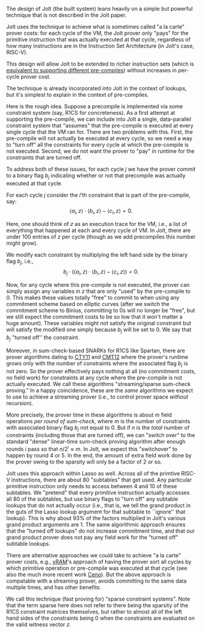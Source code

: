 The design of Jolt (the built system) leans heavily on a simple but powerful technique that is not described in the Jolt paper.

Jolt uses the technique to achieve what is sometimes called "a la carte" prover costs: for
each cycle of the VM, the Jolt prover only "pays" for the primitive instruction
that was actually executed at that cycle, regardless of how many instructions are
in the Instruction Set Architecture (in Jolt's case, RISC-V). 

This design will allow Jolt to be extended to richer instruction sets
(which is [equivalent to supporting different pre-compiles](https://a16zcrypto.com/posts/article/understanding-jolt-clarifications-and-reflections/#section--4)) 
without increases in per-cycle prover cost. 

The technique is already incorporated into Jolt in the context of lookups, but it's simplest
to explain in the context of pre-compiles. 

Here is the rough idea. Suppose a precompile is implemented via some constraint system (say, R1CS for concreteness). 
As a first attempt at supporting the pre-compile, we can include into Jolt a single, data-parallel constraint system that "assumes" that the pre-compile is executed
at every single cycle that the VM ran for. There are two problems with this. First,
the pre-compile will not actually be executed at every cycle, so we need a way to "turn off"
all the constraints for every cycle at which the pre-compile is not executed. Second, we do not want the prover to "pay" in runtime for 
the constraints that are turned off.

To address both of these issues, for each cycle $j$ we have the prover commit to a binary flag $b_j$ indicating
whether or not that precompile was actually executed at that cycle. 

For each cycle $j$ consider the $i$'th constraint that is part of the pre-compile, say: 
$$ \langle a_i, z \rangle \cdot \langle b_i, z \rangle  - \langle c_i, z \rangle = 0.$$

Here, one should think of $z$ as an execution trace for the VM, i.e., a list of everything
that happened at each and every cycle of VM. In Jolt, there are under 100 entries of $z$ per cycle
(though as we add precompiles this number might grow).

We modify each constraint by multiplying the left hand side by the binary flag $b_j$, i.e., 
$$b_j \cdot \left(\langle a_i, z \rangle \cdot \langle b_i, z \rangle  - \langle c_i, z \rangle \right) = 0.$$

Now, for any cycle where this pre-compile is not executed, the prover can simply assign any variables 
in $z$ that are only "used" by the pre-compile to 0. This makes these values totally "free" to commit to
when using any commitment scheme based on elliptic curves (after we switch the commitment scheme to Binius,
committing to 0s will no longer be "free", but we still expect the commitment costs to be so low that it won't matter a huge amount).
These variables might not satisfy the original constraint but will satisfy the modified one
simply because $b_j$ will be set to 0. We say that $b_j$ "turned off'' the constraint. 

Moreover, in sum-check-based SNARKs for R1CS like Spartan, there are prover algorithms dating to [CTY11](https://arxiv.org/abs/1109.6882) and [CMT12](https://dl.acm.org/doi/pdf/10.1145/2090236.2090245?casa_token=HjA6caUU7n0AAAAA:i03m3k8MR9Hz3uPH-ZjZmPL6c0OuIfFJg2Q_zko4G5bh-wL2HdvqLI4M1T186F01DxDfVeMt2pdq5w) 
where the prover's runtime grows only with the number of constraints where the associated flag $b_j$ is not zero. 
So the prover effectively pays nothing at all (no commitment costs, no field work) for constraints
at any cycle where the pre-compile is not actually executed. We call these algorithms "streaming/sparse sum-check proving."
In a happy coincidence, these are the *same* algorithms we expect to use to achieve a streaming prover (i.e., to control prover
space *without* recursion). 

More precisely, the prover time in these algorithms is about $m$ field operations *per round of sum-check*, where $m$ is the number of constraints with associated binary flag
$b_j$ not equal to $0$. But if $n$ is the *total* number of constraints (including those that are turned off), 
we can "switch over" to the standard "dense" linear-time sum-check proving algorithm after enough rounds $i$ pass 
so that $n/2^i \approx m$. In Jolt, we expect this "switchover" to happen by round $4$ or $5$. 
In the end, the amount of extra field work done by the prover owing to the sparsity will only be a factor of $2$ or so.

Jolt uses this approach within Lasso as well. Across all of the primtive RISC-V instructions,
there are about 80 "subtables" that get used. Any particular primitive instruction only needs
to access between 4 and 10 of these subtables. We "pretend" that every primitive instruction
actually accesses all 80 of the subtables, but use binary flags to "turn off" any subtable
lookups that do not actually occur (i.e., that is, we tell the grand product 
in the guts of the Lasso lookup argument for that subtable to ``ignore'' that lookup). 
This is why about 93% of the factors multiplied in Jolt's various grand product arguments are 1. 
The same algorithmic approach ensures that the "turned off lookups" do not increase
commitment time, and that our grand product prover does not pay any field work for the "turned off" subtable lookups. 

There are alternative approaches we could take to achieve "a la carte" prover costs, e.g., [vRAM](https://web.eecs.umich.edu/~genkin/papers/vram.pdf)'s approach
of having the prover sort all cycles by which primitive operation or pre-compile was executed at that cycle
(see also the much more recent work [Ceno](https://eprint.iacr.org/2024/387)).
But the above approach is compatable with a streaming prover, avoids committing to the same data multiple times,
and has other benefits.

We call this technique (fast proving for) "sparse constraint systems". Note that the term sparse here
does not refer to there being the sparsity of the R1CS constraint matrices themselves, 
but rather to almost all of the left hand sides of the constraints being $0$
when the constraints are evaluated on the valid witness vector $z$.

